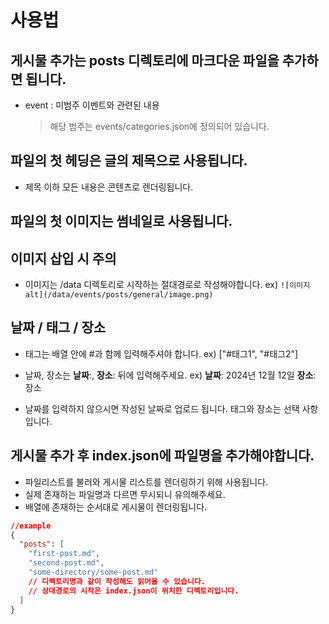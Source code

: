 # 사용법

## 게시물 추가는 posts 디렉토리에 마크다운 파일을 추가하면 됩니다.

- event : 미범주 이벤트와 관련된 내용
  > 해당 범주는 events/categories.json에 정의되어 있습니다.

## 파일의 첫 헤딩은 글의 제목으로 사용됩니다.

- 제목 이하 모든 내용은 콘텐츠로 렌더링됩니다.

## 파일의 첫 이미지는 썸네일로 사용됩니다.

## 이미지 삽입 시 주의

- 이미지는 /data 디렉토리로 시작하는 절대경로로 작성해야합니다.
  ex) `![이미지 alt](/data/events/posts/general/image.png)`

## 날짜 / 태그 / 장소

- 태그는 배열 안에 #과 함께 입력해주셔야 합니다.
  ex) ["#태그1", "#태그2"]

- 날짜, 장소는 **날짜**:, **장소**: 뒤에 입력해주세요.
  ex)
  **날짜**: 2024년 12월 12일
  **장소**: 장소

- 날짜를 입력하지 않으시면 작성된 날짜로 업로드 됩니다.
  태그와 장소는 선택 사항입니다.

## 게시물 추가 후 index.json에 파일명을 추가해야합니다.

- 파일리스트를 불러와 게시물 리스트를 렌더링하기 위해 사용됩니다.
- 실제 존재하는 파일명과 다르면 무시되니 유의해주세요.
- 배열에 존재하는 순서대로 게시물이 렌더링됩니다.

```JSON
//example
{
  "posts": [
    "first-post.md",
    "second-post.md",
    "some-directory/some-post.md"
    // 디렉토리명과 같이 작성해도 읽어올 수 있습니다.
    // 상대경로의 시작은 index.json이 위치한 디렉토리입니다.
  ]
}
```
